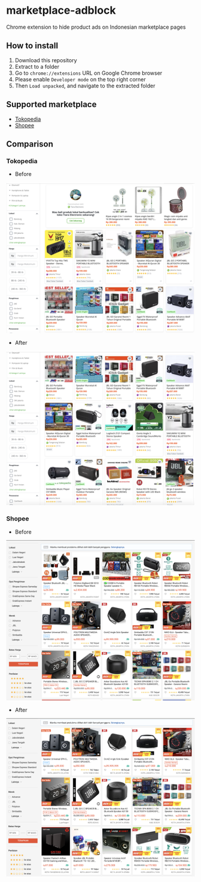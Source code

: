 # marketplace-adblock
Chrome extension to hide product ads on Indonesian marketplace pages

## How to install

1. Download this repository
2. Extract to a folder
3. Go to `chrome://extensions` URL on Google Chrome browser
4. Please enable `Developer mode` on the top right corner
5. Then `Load unpacked`, and navigate to the extracted folder

## Supported marketplace

-   [Tokopedia](https://www.tokopedia.com)
-   [Shopee](https://shopee.co.id)

## Comparison

### Tokopedia

-   Before

!["Tokopedia Before"](screenshots/tokopedia-before.png)

-   After

!["Tokopedia After"](screenshots/tokopedia-after.png)

### Shopee

-   Before

!["Shopee Before"](screenshots/shopee-before.png)

-   After

!["Shopee After"](screenshots/shopee-after.png)